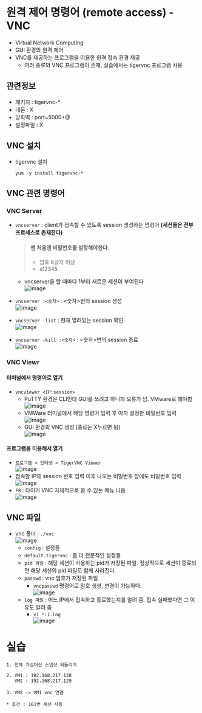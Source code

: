 # 원격 제어 명령어 (remote access) - VNC
* Virtual Network Computing
* GUI 환경의 원격 제어
* VNC를 제공하는 프로그램을 이용한 원격 접속 환경 제공
  * 여러 종류의 VNC 프로그램이 존재, 실습에서는 tigervnc 프로그램 사용

## 관련정보
* 패키지 : tigervnc-*
* 데몬 : X
* 방화벽 : port=5000+@
* 설정파일 : X

## VNC 설치
* tigervnc 설치
  ```
  yum -y install tigervnc-*
  ```
## VNC 관련 명령어
### VNC Server
* `vncserver` : client가 접속할 수 있도록 session 생성하는 명령어 **(세션들은 전부 프로세스로 존재한다)**
  > #### 맨 처음엔 비밀번호를 설정해야한다.
  > * 암호 6글자 이상
  > * a12345
  
  * vncserver을 할 때마다 1부터 새로운 세션이 부여된다  
  ![image](https://user-images.githubusercontent.com/79209568/117938306-d869f180-b341-11eb-9fa4-419b24787711.png)
  
* `vncserver :<숫자>` : <숫자>번의 session 생성  
  ![image](https://user-images.githubusercontent.com/79209568/117938460-094a2680-b342-11eb-9172-3f73e2df9851.png)

* `vncserver -list` : 현재 열려있는 session 확인  
  ![image](https://user-images.githubusercontent.com/79209568/117937921-73ae9700-b341-11eb-94bf-037f0859f305.png)

* `vncserver -kill :<숫자>` : <숫자>번의 session 종료  
  ![image](https://user-images.githubusercontent.com/79209568/117938146-ad7f9d80-b341-11eb-94c7-40288debbbcb.png)

### VNC Viewr
#### 터미널에서 명령어로 열기
* `vncviewer <IP:session>`
  * PuTTY 환경은 CLI인데 GUI를 쓰려고 하니까 오류가 남. VMware로 해야함  
    ![image](https://user-images.githubusercontent.com/79209568/117939388-f5eb8b00-b342-11eb-8b43-537bb7c00cff.png)
  * VMWare 터미널에서 해당 명령어 입력 후 아까 설정한 비밀번호 입력  
    ![image](https://user-images.githubusercontent.com/79209568/117939813-68f50180-b343-11eb-8496-089b04ef9b0e.png)
  * GUI 환경의 VNC 생성 (종료는 X누르면 됨)   
    ![image](https://user-images.githubusercontent.com/79209568/117939944-84f8a300-b343-11eb-93d3-28f538810aea.png)
#### 프로그램을 이용해서 열기
* `프로그램 > 인터넷 > TigerVNC Viewer`  
  ![image](https://user-images.githubusercontent.com/79209568/117940452-0e0fda00-b344-11eb-8e86-a7a548597e66.png)
* 접속할 IP와 session 번호 입력 이후 나오는 비밀번호 창에도 비밀번호 입력  
  ![image](https://user-images.githubusercontent.com/79209568/117940497-16681500-b344-11eb-8493-7f2964fd519d.png)
* `F8` : 타이거 VNC 자체적으로 쓸 수 있는 메뉴 나옴  
  ![image](https://user-images.githubusercontent.com/79209568/117940249-d7d25a80-b343-11eb-9bf3-fc9590aafff6.png)

## VNC 파일
* vnc 폴더 : `./vnc`  
  ![image](https://user-images.githubusercontent.com/79209568/117940901-88405e80-b344-11eb-88d2-34cd3e913495.png)
  * `config` : 설정들
  * `default.tigervnc` : 좀 더 전문적인 설정들
  * `pid 파일` : 해당 세션이 사용하는 pid가 저장된 파일. 정상적으로 세션이 종료되면 해당 세션의 pid 파일도 함께 사라진다.
  * `passwd` : vnc 암호가 저장된 파일
    * `vncpasswd` 명령어로 암호 생성, 변경이 가능하다.  
      ![image](https://user-images.githubusercontent.com/79209568/117941819-68f60100-b345-11eb-92a9-8e114e8c2d7c.png)
  * `log 파일` : 어느 IP에서 접속하고 종료했는지를 알려 줌. 접속 실패했다면 그 이유도 알려 줌
    * `vi *:1.log`  
      ![image](https://user-images.githubusercontent.com/79209568/117943022-aa3ae080-b346-11eb-9494-ab058931faeb.png)
# 실습
```
1. 전체 가상머신 스냅샷 되돌리기

2. VM1 : 192.168.217.128
   VM2 : 192.168.217.129

3. VM2 -> VM1 vnc 연결

* 조건 : 101번 세션 사용
```
